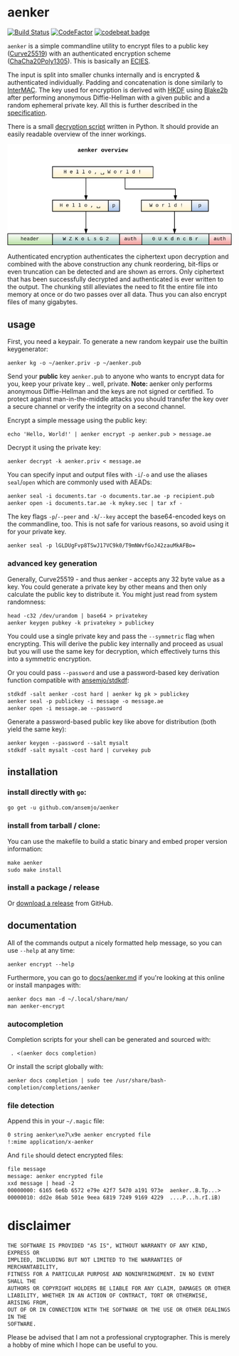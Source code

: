 # aenker

[![Build Status](https://travis-ci.com/ansemjo/aenker.svg?branch=master)](https://travis-ci.com/ansemjo/aenker)
[![CodeFactor](https://www.codefactor.io/repository/github/ansemjo/aenker/badge)](https://www.codefactor.io/repository/github/ansemjo/aenker)
[![codebeat badge](https://codebeat.co/badges/0a98d937-6695-4dc1-ba6f-c439226bea01)](https://codebeat.co/projects/github-com-ansemjo-aenker-master)

`aenker` is a simple commandline utility to encrypt files to a public key ([Curve25519][0]) with an
authenticated encryption scheme ([ChaCha20Poly1305][1]). This is basically an [ECIES][2].

The input is split into smaller chunks internally and is encrypted & authenticated individually.
Padding and concatenation is done similarly to [InterMAC][3]. The key used for encryption is derived
with [HKDF][4] using [Blake2b][5] after performing anonymous Diffie-Hellman with a given public and
a random ephemeral private key. All this is further described in the
[specification](SPECIFICATION.md).

There is a small [decryption script](assets/decrypt.py) written in Python. It should provide an
easily readable overview of the inner workings.

[0]: https://cr.yp.to/ecdh.html
[1]: https://tools.ietf.org/html/rfc7539
[2]: https://en.wikipedia.org/wiki/Integrated_Encryption_Scheme
[3]: https://rwc.iacr.org/2018/Slides/Hansen.pdf
[4]: https://tools.ietf.org/html/rfc5869
[5]: https://blake2.net/

![](assets/overview.png)

Authenticated encryption authenticates the ciphertext upon decryption and combined with the above
construction any chunk reordering, bit-flips or even truncation can be detected and are shown as
errors. Only ciphertext that has been successfully decrypted and authenticated is ever written to
the output. The chunking still alleviates the need to fit the entire file into memory at once or do
two passes over all data. Thus you can also encrypt files of many gigabytes.

## usage

First, you need a keypair. To generate a new random keypair use the builtin keygenerator:

    aenker kg -o ~/aenker.priv -p ~/aenker.pub

Send your **public** key `aenker.pub` to anyone who wants to encrypt data for you, keep your private
key .. well, private. **Note:** aenker only performs anonymous Diffie-Hellman and the keys are not
signed or certified. To protect against man-in-the-middle attacks you should transfer the key over a
secure channel or verify the integrity on a second channel.

Encrypt a simple message using the public key:

    echo 'Hello, World!' | aenker encrypt -p aenker.pub > message.ae

Decrypt it using the private key:

    aenker decrypt -k aenker.priv < message.ae

You can specify input and output files with `-i`/`-o` and use the aliases `seal`/`open` which are
commonly used with AEADs:

    aenker seal -i documents.tar -o documents.tar.ae -p recipient.pub
    aenker open -i documents.tar.ae -k mykey.sec | tar xf -

The key flags `-p`/`--peer` and `-k`/`--key` accept the base64-encoded keys on the commandline, too.
This is not safe for various reasons, so avoid using it for your private key.

    aenker seal -p lGLDUgFvp8TSwJ17VC9k0/T9mNWvfGoJ42zauMkAFBo=

### advanced key generation

Generally, Curve25519 - and thus aenker - accepts any 32 byte value as a key. You could generate a
private key by other means and then only calculate the public key to distribute it. You might just
read from system randomness:

    head -c32 /dev/urandom | base64 > privatekey
    aenker keygen pubkey -k privatekey > publickey

You could use a single private key and pass the `--symmetric` flag when encrypting. This will derive
the public key internally and proceed as usual but you will use the same key for decryption, which
effectively turns this into a symmetric encryption.

Or you could pass `--password` and use a password-based key derivation function compatible with
[ansemjo/stdkdf](https://github.com/ansemjo/stdkdf):

    stdkdf -salt aenker -cost hard | aenker kg pk > publickey
    aenker seal -p publickey -i message -o message.ae
    aenker open -i message.ae --password

Generate a password-based public key like above for distribution (both yield the same key):

    aenker keygen --password --salt mysalt
    stdkdf -salt mysalt -cost hard | curvekey pub

## installation

### install directly with `go`:

    go get -u github.com/ansemjo/aenker

### install from tarball / clone:

You can use the makefile to build a static binary and embed proper version information:

    make aenker
    sudo make install

### install a package / release

Or [download a release](https://github.com/ansemjo/aenker/releases) from GitHub.

## documentation

All of the commands output a nicely formatted help message, so you can use `--help` at any time:

    aenker encrypt --help

Furthermore, you can go to [docs/aenker.md](docs/aenker.md) if you're looking at this online or
install manpages with:

    aenker docs man -d ~/.local/share/man/
    man aenker-encrypt

### autocompletion

Completion scripts for your shell can be generated and sourced with:

     . <(aenker docs completion)

Or install the script globally with:

    aenker docs completion | sudo tee /usr/share/bash-completion/completions/aenker

### file detection

Append this in your `~/.magic` file:

    0 string aenker\xe7\x9e aenker encrypted file
    !:mime application/x-aenker

And `file` should detect encrypted files:

    file message
    message: aenker encrypted file
    xxd message | head -2
    00000000: 6165 6e6b 6572 e79e 42f7 5470 a191 973e  aenker..B.Tp...>
    00000010: dd2e 86ab 501e 9eea 6819 7249 9169 4229  ....P...h.rI.iB)

# disclaimer

    THE SOFTWARE IS PROVIDED "AS IS", WITHOUT WARRANTY OF ANY KIND, EXPRESS OR
    IMPLIED, INCLUDING BUT NOT LIMITED TO THE WARRANTIES OF MERCHANTABILITY,
    FITNESS FOR A PARTICULAR PURPOSE AND NONINFRINGEMENT. IN NO EVENT SHALL THE
    AUTHORS OR COPYRIGHT HOLDERS BE LIABLE FOR ANY CLAIM, DAMAGES OR OTHER
    LIABILITY, WHETHER IN AN ACTION OF CONTRACT, TORT OR OTHERWISE, ARISING FROM,
    OUT OF OR IN CONNECTION WITH THE SOFTWARE OR THE USE OR OTHER DEALINGS IN THE
    SOFTWARE.

Please be advised that I am not a professional cryptographer. This is merely a hobby of mine which I
hope can be useful to you.
